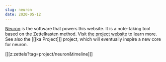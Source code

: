 ```yaml
---
slug: neuron
date: 2020-05-12
---
```


[Neuron](https://neuron.zettel.page/) is the software that powers this website. It is a note-taking tool based on the Zettelkasten method. Visit [the project website](https://neuron.zettel.page/) to learn more. See also the [[[ka Project]]] project, which will eventually inspire a new core for neuron.

[[[z:zettels?tag=project/neuron&timeline]]]


